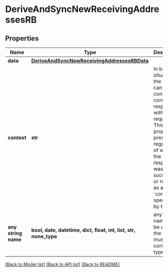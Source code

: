 # DeriveAndSyncNewReceivingAddressesRB


## Properties
Name | Type | Description | Notes
------------ | ------------- | ------------- | -------------
**data** | [**DeriveAndSyncNewReceivingAddressesRBData**](DeriveAndSyncNewReceivingAddressesRBData.md) |  | 
**context** | **str** | In batch situations the user can use the context to correlate responses with requests. This property is present regardless of whether the response was successful or returned as an error. &#x60;context&#x60; is specified by the user. | [optional] 
**any string name** | **bool, date, datetime, dict, float, int, list, str, none_type** | any string name can be used but the value must be the correct type | [optional]

[[Back to Model list]](../README.md#documentation-for-models) [[Back to API list]](../README.md#documentation-for-api-endpoints) [[Back to README]](../README.md)


